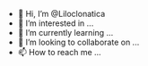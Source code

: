 - 👋 Hi, I’m @Liloclonatica
- 👀 I’m interested in ...
- 🌱 I’m currently learning ...
- 💞️ I’m looking to collaborate on ...
- 📫 How to reach me ...

<!---
Liloclonatica/Liloclonatica is a ✨ special ✨ repository because its `README.md` (this file) appears on your GitHub profile.
You can click the Preview link to take a look at your changes.
--->
